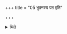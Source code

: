 +++
title = "05 भुवनस्य पत इति"

+++

<details><summary>थिते</summary>

भुवनस्य पत इति रथमुखे पञ्चाहुतीर्जुहोति । दश वा ५
</details>
